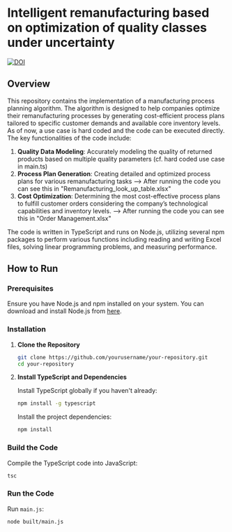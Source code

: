 # Intelligent remanufacturing based on optimization of quality classes under uncertainty
[![DOI](https://zenodo.org/badge/811625452.svg)](https://zenodo.org/doi/10.5281/zenodo.11513761)
## Overview

This repository contains the implementation of a manufacturing process planning algorithm. The algorithm is designed to help companies optimize their remanufacturing processes by generating cost-efficient process plans tailored to specific customer demands and available core inventory levels. As of now, a use case is hard coded and the code can be executed directly. The key functionalities of the code include:

1. **Quality Data Modeling**: Accurately modeling the quality of returned products based on multiple quality parameters (cf. hard coded use case in main.ts)
2. **Process Plan Generation**: Creating detailed and optimized process plans for various remanufacturing tasks --> After running the code you can see this in "Remanufacturing_look_up_table.xlsx"
3. **Cost Optimization**: Determining the most cost-effective process plans to fulfill customer orders considering the company’s technological capabilities and inventory levels. --> After running the code you can see this in "Order Management.xlsx"

The code is written in TypeScript and runs on Node.js, utilizing several npm packages to perform various functions including reading and writing Excel files, solving linear programming problems, and measuring performance.

## How to Run

### Prerequisites

Ensure you have Node.js and npm installed on your system. You can download and install Node.js from [here](https://nodejs.org/).

### Installation

1. **Clone the Repository**

   ```bash
   git clone https://github.com/yourusername/your-repository.git
   cd your-repository
   ```

2. **Install TypeScript and Dependencies**

   Install TypeScript globally if you haven't already:

   ```bash
   npm install -g typescript
   ```

   Install the project dependencies:

   ```bash
   npm install
   ```

### Build the Code

Compile the TypeScript code into JavaScript:

```bash
tsc
```

### Run the Code

Run `main.js`:

```bash
node built/main.js
```